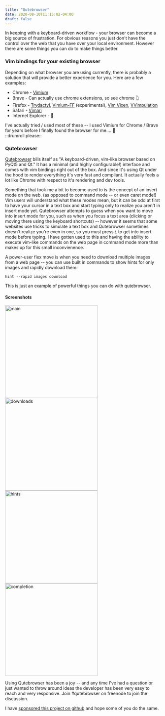 ```yaml
---
title: "Qutebrowser"
date: 2020-08-10T11:15:02-04:00
draft: false
---
```


In keeping with a keyboard-driven workflow - your browser can become a big
source of frustration. For obvious reasons you just don't have the control over
the web that you have over your local environment.  However there are some
things you can do to make things better.

### Vim bindings for your existing browser
Depending on what browser you are using currently, there is probably a solution
that will provide a better experience for you.  Here are a few examples:
* Chrome - [Vimium](https://chrome.google.com/webstore/detail/vimium/dbepggeogbaibhgnhhndojpepiihcmeb)
* Brave - Can actually use chrome extensions, so see chrome 👆
* Firefox - [Trydactyl](https://github.com/tridactyl/tridactyl), 
[Vimium-FF](https://addons.mozilla.org/en-GB/firefox/addon/vimium-ff/) 
(experimental),
[Vim Vixen](https://github.com/ueokande/vim-vixen), 
[VVimpulation](https://github.com/amedama41/vvimpulation)
* Safari - [Vimari](https://televator.net/vimari/)
* Internet Explorer - 🤔

I've actually tried / used most of these -- I used Vimium for Chrome / Brave for
years before I finally found the browser for me.... 🥁   
::drumroll please::  

### Qutebrowser
[Qutebrowser](https://github.com/qutebrowser/qutebrowser) bills itself as "A 
keyboard-driven, vim-like browser based on PyQt5 and Qt."  It has a minimal 
(and highly configurable!) interface and comes with vim bindings right out of 
the box. And since it's using Qt under the hood to render everything it's very
fast and compliant.  It actually feels a lot like Chrome with respect to it's
rendering and dev tools.

Something that took me a bit to become used to is the concept of an insert mode
on the web. (as opposed to command mode -- or even caret mode!)  Vim users will
understand what these modes mean, but it can be odd at first to have your cursor
in a text box and start typing only to realize you aren't in insert mode yet. 
Qutebrowser attempts to guess when you want to move into insert mode for you,
such as when you focus a text area (clicking or moving there using the keyboard
shortcuts) -- however it seems that some websites use tricks to simulate a text
box and Qutebrowser sometimes doesn't realize you're even in one, so you must
press `i` to get into insert mode before typing.  I have gotten used to this
and having the ability to execute vim-like commands on the web page in command
mode more than makes up for this small inconvienence.

A power-user flex move is when you need to download multiple images from a web
page -- you can use built in commands to show hints for only images and rapidly
download them: 
```
hint --rapid images download
```
This is just an example of 
powerful things you can do with qutebrowser.

#### Screenshots
<a href="/images/qutebrowser/main.png">
    <img src="/images/qutebrowser/main.png" alt="main" width="300"> 
</a>
<a href="/images/qutebrowser/downloads.png">
    <img src="/images/qutebrowser/downloads.png" alt="downloads" width="300"> 
</a>
<a href="/images/qutebrowser/hints.png">
    <img src="/images/qutebrowser/hints.png" alt="hints" width="300"> 
</a>
<a href="/images/qutebrowser/completion.png">
    <img src="/images/qutebrowser/completion.png" alt="completion" width="300"> 
</a>

Using Qutebrowser has been a joy -- and any time I've had a question or 
just wanted to throw around ideas the developer has been very easy to reach and
very responsive.  Join #qutebrowser on freenode to join the discussion.

I have 
[sponsored this project on github](https://github.com/sponsors/The-Compiler/) 
and hope some of you do the same.

